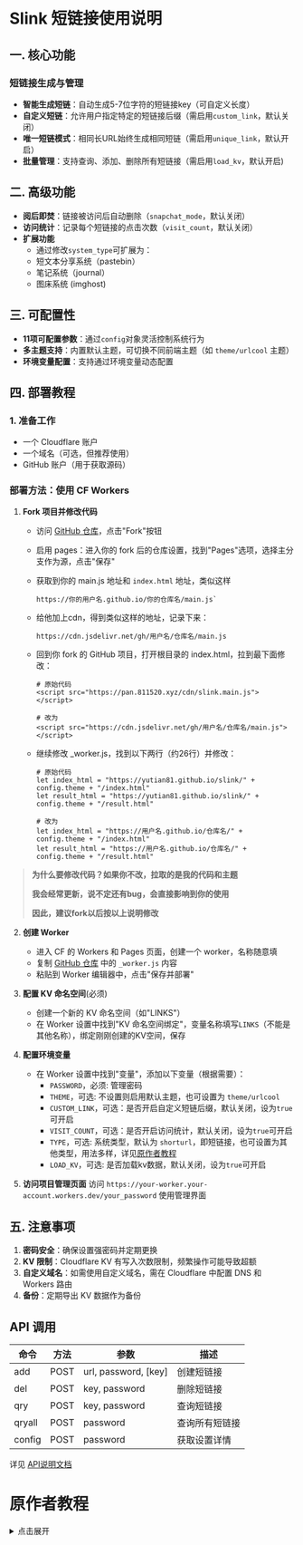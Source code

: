 # Slink 短链接使用说明

## 一. 核心功能

### 短链接生成与管理
- **智能生成短链**：自动生成5-7位字符的短链接key（可自定义长度）
- **自定义短链**：允许用户指定特定的短链接后缀（需启用`custom_link`，默认关闭）
- **唯一短链模式**：相同长URL始终生成相同短链（需启用`unique_link`，默认开启）
- **批量管理**：支持查询、添加、删除所有短链接（需启用`load_kv`，默认开启)

## 二. 高级功能
- **阅后即焚**：链接被访问后自动删除（`snapchat_mode`，默认关闭）
- **访问统计**：记录每个短链接的点击次数（`visit_count`，默认关闭）
- **扩展功能**
  - 通过修改`system_type`可扩展为：
  - 短文本分享系统（pastebin）
  - 笔记系统（journal）
  - 图床系统 (imghost)

## 三. 可配置性
- **11项可配置参数**：通过`config`对象灵活控制系统行为
- **多主题支持**：内置默认主题，可切换不同前端主题（如 `theme/urlcool` 主题）
- **环境变量配置**：支持通过环境变量动态配置

## 四. 部署教程

### 1. 准备工作
- 一个 Cloudflare 账户
- 一个域名（可选，但推荐使用）
- GitHub 账户（用于获取源码）

### 部署方法：使用 CF Workers

1. **Fork 项目并修改代码**
   - 访问 [GitHub 仓库](https://github.com/yutian81/slink/)，点击"Fork"按钮
   - 启用 pages：进入你的 fork 后的仓库设置，找到"Pages"选项，选择主分支作为源，点击"保存"
   - 获取到你的 main.js 地址和 `index.html` 地址，类似这样
   
     ```
     https://你的用户名.github.io/你的仓库名/main.js`
     ```
   - 给他加上cdn，得到类似这样的地址，记录下来：

     ```
     https://cdn.jsdelivr.net/gh/用户名/仓库名/main.js
     ```
   - 回到你 fork 的 GitHub 项目，打开根目录的 index.html，拉到最下面修改：

     ```
     # 原始代码
     <script src="https://pan.811520.xyz/cdn/slink.main.js"></script>

     # 改为
     <script src="https://cdn.jsdelivr.net/gh/用户名/仓库名/main.js"></script> 
     ```
    - 继续修改 _worker.js，找到以下两行（约26行）并修改：
      
       ```
       # 原始代码
       let index_html = "https://yutian81.github.io/slink/" + config.theme + "/index.html"
       let result_html = "https://yutian81.github.io/slink/" + config.theme + "/result.html"
  
       # 改为
       let index_html = "https://用户名.github.io/仓库名/" + config.theme + "/index.html"
       let result_html = "https://用户名.github.io/仓库名/" + config.theme + "/result.html"
       ```

> **为什么要修改代码？如果你不改，拉取的是我的代码和主题**
>
> **我会经常更新，说不定还有bug，会直接影响到你的使用**
> 
> **因此，建议fork以后按以上说明修改**
>


2. **创建 Worker**
   - 进入 CF 的 Workers 和 Pages 页面，创建一个 worker，名称随意填
   - 复制 [GitHub 仓库](https://github.com/yutian81/slink/) 中的 `_worker.js` 内容
   - 粘贴到 Worker 编辑器中，点击"保存并部署"

3. **配置 KV 命名空间**(必须)
   - 创建一个新的 KV 命名空间（如"LINKS"）
   - 在 Worker 设置中找到"KV 命名空间绑定"，变量名称填写`LINKS`（不能是其他名称），绑定刚刚创建的KV空间，保存

4. **配置环境变量**
   - 在 Worker 设置中找到"变量"，添加以下变量（根据需要）：
     - `PASSWORD`，必须: 管理密码
     - `THEME`，可选: 不设置则启用默认主题，也可设置为 `theme/urlcool`
     - `CUSTOM_LINK`，可选：是否开启自定义短链后缀，默认关闭，设为`true`可开启
     - `VISIT_COUNT`，可选：是否开启访问统计，默认关闭，设为`true`可开启
     - `TYPE`，可选: 系统类型，默认为 `shorturl`，即短链接，也可设置为其他类型，用法多样，详见[原作者教程](#原作者教程)
     - `LOAD_KV`，可选: 是否加载kv数据，默认关闭，设为`true`可开启
  
  5. **访问项目管理页面**
     访问 `https://your-worker.your-account.workers.dev/your_password` 使用管理界面

## 五. 注意事项

1. **密码安全**：确保设置强密码并定期更换
2. **KV 限制**：Cloudflare KV 有写入次数限制，频繁操作可能导致超额
3. **自定义域名**：如需使用自定义域名，需在 Cloudflare 中配置 DNS 和 Workers 路由
4. **备份**：定期导出 KV 数据作为备份

## API 调用
| 命令 | 方法 | 参数 | 描述 |
|------|------|------|------|
| add  | POST | url, password, [key] | 创建短链接 |
| del  | POST | key, password | 删除短链接 |
| qry  | POST | key, password | 查询短链接 |
| qryall | POST | password | 查询所有短链接 |
| config | POST | password | 获取设置详情 |

详见 [API说明文档](https://github.com/yutian81/slink/blob/main/API.md)

# 原作者教程
<details>
<summary>点击展开</summary>
# 演示
短链系统 https://1way.eu.org/bodongshouqulveweifengci

网络记事本 Pastebin https://pastebin.icdyct.cloudns.asia/tieludasiliqiuweiyue

图床 Image Hosting https://imghost.crazypeace.workers.dev/imghostimghost

网络日记本 NetJournal 支持Markdown https://journal.crazypeace.workers.dev/journaljournal

# 完整的部署教程
https://zelikk.blogspot.com/2022/07/url-shorten-worker-hide-tutorial.html

## 如果不想被作者的更新影响
- Fork一份自己的Repo.
  
- 在Cloudflare的worker.js中搜索`"https://crazypeace.github.io/Url-Shorten-Worker/" + config.theme + "/index.html"`, 把其中的`crazypeace`改为你自己的, 这样Cloudflare的worker就会拉你自己的这一份index.html
  ![image](https://github.com/crazypeace/Url-Shorten-Worker/assets/665889/c98ca134-2809-4490-b9f7-ac27ba735e2e)

- 在你自己fork出来的这份Repo里, 修改index.html, 搜索`"https://crazypeace.github.io/Url-Shorten-Worker/main.js"`, 把其中的`crazypeace`改为你自己的, index.html就会拉你自己的main.js
  ![image](https://github.com/crazypeace/Url-Shorten-Worker/assets/665889/5f283aa2-d57f-4679-a987-757f1590e8f9)

- 激活你自己的Repo的GitHub Pages功能. (具体操作请google, 不详细展开了)

# 在原版基础上的修改说明
直接访问域名返回404。在KV中设置一个entry，保存秘密path，只有访问这个path才显示使用页面。  
https://zelikk.blogspot.com/2022/07/url-shorten-worker-hide-tutorial.html

支持自定义短链  
https://zelikk.blogspot.com/2022/07/url-shorten-worker-custom.html

API 不公开服务  
https://zelikk.blogspot.com/2022/07/url-shorten-worker-api-password.html

页面缓存设置过的短链  
https://zelikk.blogspot.com/2022/08/url-shorten-worker-localstorage.html

长链接文本框预搜索localStorage  
https://zelikk.blogspot.com/2022/08/url-shorten-worker-bootstrap-list-group-oninput.html

增加按钮可以删除某条短链  
https://zelikk.blogspot.com/2022/08/url-shorten-worker-delete-kv-localstorage.html

访问计数功能 可查询短链 成为功能完整的短链API系统  
https://zelikk.blogspot.com/2023/11/url-shorten-worker-visit-count-api-api.html

阅后即焚功能, 可制作一次性二维码  
https://zelikk.blogspot.com/2023/11/url-shorten-worker-snapchat-mode.html

增加读取 KV 中全部记录的功能  
https://zelikk.blogspot.com/2024/01/url-shorten-worker-load-cloudflare-kv.html

变身网络记事本 Pastebin  
https://zelikk.blogspot.com/2024/01/url-shorten-worker-pastebin.html

保护 'password' key  
https://zelikk.blogspot.com/2024/01/url-shorten-worker-password-protect-keylist.html

变身图床 Image Hosting  
https://zelikk.blogspot.com/2024/01/url-shorten-worker-image-hosting-base64.html

变身网络日志本 支持 Markdown  
https://zelikk.blogspot.com/2024/02/url-shorten-worker-netjournal.html  
https://zelikk.blogspot.com/2024/02/url-shorten-worker-netjournal-markdown.html  
https://zelikk.blogspot.com/2024/04/url-shorten-worker-netjournal-markdown.html

# 用你的STAR告诉我这个Repo对你有用 Welcome STARs! :)
[![Stargazers over time](https://starchart.cc/crazypeace/Url-Shorten-Worker.svg)](https://starchart.cc/crazypeace/Url-Shorten-Worker)

</details>
